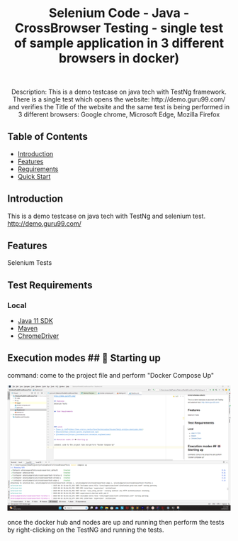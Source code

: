 <h1 align="center"> Selenium Code - Java - CrossBrowser Testing - single test of sample application in 3 different browsers in docker)  </h1> <br>

<p align="center">
  Description: This is a demo testcase on java tech with TestNg framework.
There is a single test which opens the website: http://demo.guru99.com/ and verifies the Title of the website and 
the same test is being performed in 3 different browsers: Google chrome, Microsoft Edge, Mozilla Firefox
</p>


## Table of Contents

- [Introduction](#introduction)
- [Features](#features)
- [Requirements](#requirements)
- [Quick Start](#quick-start)


## Introduction
This is a demo testcase on java tech with TestNg and selenium test.
http://demo.guru99.com/

## Features
Selenium Tests


## Test Requirements



### Local
* [Java 11 SDK](https://www.oracle.com/au/java/technologies/javase/jdk11-archive-downloads.html)
* [Maven](https://maven.apache.org/download.cgi)
* [ChromeDriver](https://chromedriver.chromium.org/downloads)

## Execution modes ## 🤖 Starting up

command: come to the project file and perform "Docker Compose Up"

![img.png](img.png)

once the docker hub and nodes are up and running then perform the tests by right-clicking on the TestNG and running the tests.
